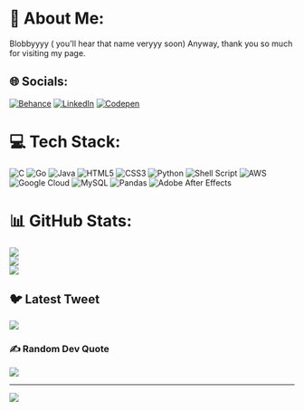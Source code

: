 # 💫 About Me:
Blobbyyyy ( you'll hear that name veryyy soon) Anyway, thank you so much for visiting my page.


## 🌐 Socials:
[![Behance](https://img.shields.io/badge/Behance-1769ff?logo=behance&logoColor=white)](https://behance.net/JoelAjakaye) [![LinkedIn](https://img.shields.io/badge/LinkedIn-%230077B5.svg?logo=linkedin&logoColor=white)]([https://linkedin.com/in/JoelAjakaye](https://www.linkedin.com/in/joel-ajakaye-75a529213))  [![Codepen](https://img.shields.io/badge/Codepen-000000?style=for-the-badge&logo=codepen&logoColor=white)](https://codepen.io/Hybried8) 

# 💻 Tech Stack:
![C](https://img.shields.io/badge/c-%2300599C.svg?style=for-the-badge&logo=c&logoColor=white) ![Go](https://img.shields.io/badge/go-%2300ADD8.svg?style=for-the-badge&logo=go&logoColor=white) ![Java](https://img.shields.io/badge/java-%23ED8B00.svg?style=for-the-badge&logo=java&logoColor=white) ![HTML5](https://img.shields.io/badge/html5-%23E34F26.svg?style=for-the-badge&logo=html5&logoColor=white) ![CSS3](https://img.shields.io/badge/css3-%231572B6.svg?style=for-the-badge&logo=css3&logoColor=white) ![Python](https://img.shields.io/badge/python-3670A0?style=for-the-badge&logo=python&logoColor=ffdd54) ![Shell Script](https://img.shields.io/badge/shell_script-%23121011.svg?style=for-the-badge&logo=gnu-bash&logoColor=white) ![AWS](https://img.shields.io/badge/AWS-%23FF9900.svg?style=for-the-badge&logo=amazon-aws&logoColor=white) ![Google Cloud](https://img.shields.io/badge/Google%20Cloud-%234285F4.svg?style=for-the-badge&logo=google-cloud&logoColor=white) ![MySQL](https://img.shields.io/badge/mysql-%2300f.svg?style=for-the-badge&logo=mysql&logoColor=white) ![Pandas](https://img.shields.io/badge/pandas-%23150458.svg?style=for-the-badge&logo=pandas&logoColor=white) ![Adobe After Effects](https://img.shields.io/badge/Adobe%20After%20Effects-9999FF.svg?style=for-the-badge&logo=Adobe%20After%20Effects&logoColor=white)
# 📊 GitHub Stats:
![](https://github-readme-stats.vercel.app/api?username=hybried8&theme=tokyonight&hide_border=true&include_all_commits=false&count_private=false)<br/>
![](https://github-readme-streak-stats.herokuapp.com/?user=hybried8&theme=tokyonight&hide_border=true)<br/>
![](https://github-readme-stats.vercel.app/api/top-langs/?username=hybried8&theme=tokyonight&hide_border=true&include_all_commits=false&count_private=false&layout=compact)

## 🐦 Latest Tweet
[![](https://gtce.itsvg.in/api?username=@callmehybrid)](https://github.com/VishwaGauravIn/github-twitter-card-embed)

### ✍️ Random Dev Quote
![](https://quotes-github-readme.vercel.app/api?type=horizontal&theme=radical)

---
[![](https://visitcount.itsvg.in/api?id=hybried8&icon=0&color=1)](https://visitcount.itsvg.in)

<!-- Proudly created with GPRM ( https://gprm.itsvg.in ) -->
